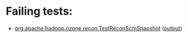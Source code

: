 # Failing tests: 

 * [org.apache.hadoop.ozone.recon.TestReconScmSnapshot](hadoop-ozone/integration-test/org.apache.hadoop.ozone.recon.TestReconScmSnapshot.txt) ([output](hadoop-ozone/integration-test/org.apache.hadoop.ozone.recon.TestReconScmSnapshot-output.txt))
